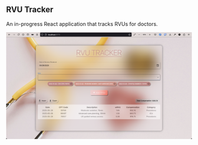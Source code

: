 ## RVU Tracker

An in-progress React application that tracks RVUs for doctors.

![RVU Tracker](./src/assets/screenshots/Screenshot%201.png)
